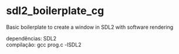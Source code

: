 # sdl2_boilerplate_cg
Basic boilerplate to create a window in SDL2 with software rendering

dependências: SDL2 <br>
compilação: gcc prog.c -lSDL2
